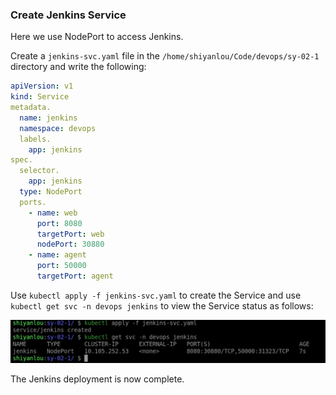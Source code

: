 ### Create Jenkins Service

Here we use NodePort to access Jenkins.

Create a `jenkins-svc.yaml` file in the `/home/shiyanlou/Code/devops/sy-02-1` directory and write the following:

```yaml
apiVersion: v1
kind: Service
metadata.
  name: jenkins
  namespace: devops
  labels.
    app: jenkins
spec.
  selector.
    app: jenkins
  type: NodePort
  ports.
    - name: web
      port: 8080
      targetPort: web
      nodePort: 30880
    - name: agent
      port: 50000
      targetPort: agent
```

Use `kubectl apply -f jenkins-svc.yaml` to create the Service and use `kubectl get svc -n devops jenkins` to view the Service status as follows:

![图片描述](assets/lab-deploying-and-using-jenkins-in-kubernetes-5-0.png)

The Jenkins deployment is now complete.
